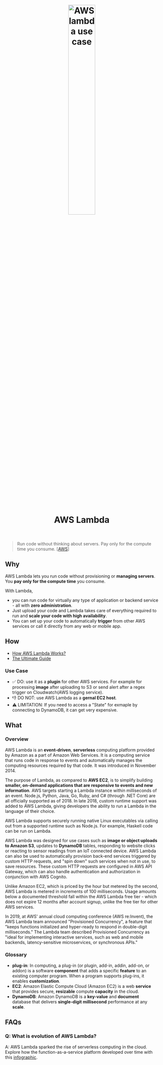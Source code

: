 <h1 align="center">
<br>
	<a href="https://www.wikiwand.com/en/AWS_Lambda">
  <img src="https://i.imgur.com/HKyTpmg.png" alt="AWS lambda use case" width=42%">
  </a>
  <br><br>
AWS Lambda 
  <br><br>
</h1>


> Run code without thinking about servers. Pay only for the compute time you consume. [[AWS](https://aws.amazon.com/lambda/)]


## Why 

AWS Lambda lets you run code without provisioning or **managing servers**. You **pay only for the compute time** you consume.

With Lambda, 

* you can run code for virtually any type of application or backend service - all with **zero administration**. 
* Just upload your code and Lambda takes care of everything required to run and **scale your code with high availability**. 
* You can set up your code to automatically **trigger** from other AWS services or call it directly from any web or mobile app.

## How 

* [How AWS Lambda Works?](https://insisivecloud.io/blogs/aws/how-to-get-the-ball-rolling-with-aws-lambda)
* [The Ultimate Guide](https://www.serverless.com/aws-lambda)

### Use Case 

* ✅ DO: use it as a **plugin** for other AWS services. For example for processing **image** after uploading to S3 or send alert after a regex trigger on Cloudwatch(AWS logging service).
* 👎 DO NOT: use AWS Lambda as a **gernal EC2 host**. 
* ⚠️ LIMITATION: If you need to access a "State" for exmaple by connecting to DynamoDB, it can get very expensive. 

## What

### Overview

AWS Lambda is an **event-driven**, **serverless** computing platform provided by Amazon as a part of Amazon Web Services. It is a computing service that runs code in response to events and automatically manages the computing resources required by that code. It was introduced in November 2014.

The purpose of Lambda, as compared to **AWS EC2**, is to simplify building **smaller, on-demand applications that are responsive to events and new information**. AWS targets starting a Lambda instance within milliseconds of an event. Node.js, Python, Java, Go, Ruby, and C# (through .NET Core) are all officially supported as of 2018. In late 2018, custom runtime support was added to AWS Lambda, giving developers the ability to run a Lambda in the language of their choice.

AWS Lambda supports securely running native Linux executables via calling out from a supported runtime such as Node.js. For example, Haskell code can be run on Lambda.

AWS Lambda was designed for use cases such as **image or object uploads to Amazon S3**, updates to **DynamoDB** tables, responding to website clicks or reacting to sensor readings from an IoT connected device. AWS Lambda can also be used to automatically provision back-end services triggered by custom HTTP requests, and "spin down" such services when not in use, to save resources. These custom HTTP requests are configured in AWS API Gateway, which can also handle authentication and authorization in conjunction with AWS Cognito.

Unlike Amazon EC2, which is priced by the hour but metered by the second, AWS Lambda is metered in increments of 100 milliseconds. Usage amounts below a documented threshold fall within the AWS Lambda free tier - which does not expire 12 months after account signup, unlike the free tier for other AWS services.

In 2019, at AWS' annual cloud computing conference (AWS re:Invent), the AWS Lambda team announced "Provisioned Concurrency", a feature that "keeps functions initialized and hyper-ready to respond in double-digit milliseconds." The Lambda team described Provisioned Concurrency as "ideal for implementing interactive services, such as web and mobile backends, latency-sensitive microservices, or synchronous APIs."


### Glossary

* **plug-in**: In computing, a plug-in (or plugin, add-in, addin, add-on, or addon) is a software **component** that adds a specific **feature** to an existing computer program. When a program supports plug-ins, it enables **customization**.
* **EC2**: Amazon Elastic Compute Cloud (Amazon EC2) is a web **service** that provides secure, **resizable** compute **capacity** in the cloud. 
* **DynamoDB**: Amazon DynamoDB is a **key-value** and **document** database that delivers **single-digit millisecond** performance at any **scale**. 

## FAQs

### Q: What is evolution of AWS Lambda?

A: AWS Lambda sparked the rise of serverless computing in the cloud. Explore how the function-as-a-service platform developed over time with this [infographic](https://searchcloudcomputing.techtarget.com/infographic/Follow-the-evolution-of-AWS-Lambda).

